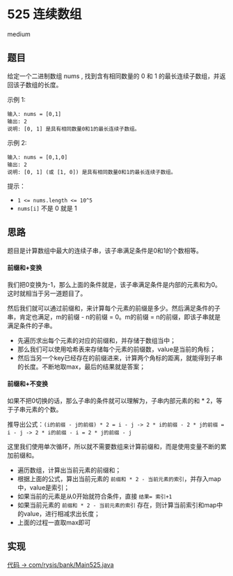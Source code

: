 # 525 连续数组

medium

## 题目

给定一个二进制数组 nums , 找到含有相同数量的 0 和 1 的最长连续子数组，并返回该子数组的长度。

示例 1:
```
输入: nums = [0,1]
输出: 2
说明: [0, 1] 是具有相同数量0和1的最长连续子数组。
```
示例 2:
```
输入: nums = [0,1,0]
输出: 2
说明: [0, 1] (或 [1, 0]) 是具有相同数量0和1的最长连续子数组。
```

提示：

- `1 <= nums.length <= 10^5`
- `nums[i]` 不是 0 就是 1

## 思路

题目是计算数组中最大的连续子串，该子串满足条件是0和1的个数相等。

#### 前缀和+变换

我们把0变换为-1，那么上面的条件就是，该子串满足条件是内部的元素和为0。这时就相当于另一道题目了。

然后我们就可以通过前缀和，来计算每个元素的前缀是多少。然后满足条件的子串，肯定也满足，m的前缀 - n的前缀 = 0。m的前缀 = n的前缀，即该子串就是满足条件的子串。

- 先遍历求出每个元素的对应的前缀和，并存储于数组当中；
- 那么我们可以使用哈希表来存储每个元素的前缀数，value是当前的角标；
- 然后当另一个key已经存在的前缀进来，计算两个角标的距离，就能得到子串的长度。不断地取max，最后的结果就是答案；

#### 前缀和+不变换

如果不把0切换的话，那么子串的条件就可以理解为，子串内部元素的和 * 2，等于子串元素的个数。

推导出公式：`(i的前缀 - j的前缀) * 2 = i - j -> 2 * i的前缀 - 2 * j的前缀 = i - j -> 2 * i的前缀 - i = 2 * j的前缀 - j`

这里我们使用单次循环，所以就不需要数组来计算前缀和，而是使用变量不断的累加前缀和。

- 遍历数组，计算出当前元素的前缀和；
- 根据上面的公式，算出当前元素的 `前缀和 * 2 - 当前元素的索引`，并存入map中，value是索引；
- 如果当前的元素是从0开始就符合条件，直接 `结果= 索引+1`
- 如果当前元素的 `前缀和 * 2 - 当前元素的索引` 存在，则计算当前索引和map中的value，进行相减求出长度；
- 上面的过程一直取max即可

## 实现

[代码 -> com/rysis/bank/Main525.java](../../src/com/rysis/bank/Main525.java)